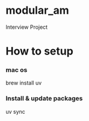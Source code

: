# modular_am
Interview Project

# How to setup

### mac os
brew install uv

### Install & update packages
uv sync
